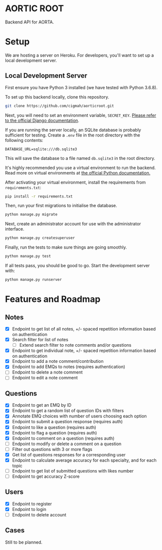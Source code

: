# AORTIC ROOT

Backend API for AORTA.

# Setup

We are hosting a server on Heroku. For developers, you'll want to set up a local development server. 

## Local Development Server

First ensure you have Python 3 installed (we have tested with Python 3.6.8).

To set up this backend locally, clone this repository.

```sh
git clone https://github.com/cigmah/aorticroot.git
```

Next, you will need to set an environment variable, `SECRET_KEY`. 
[Please refer to the official Django documentation](https://docs.djangoproject.com/en/2.2/ref/settings/#secret-key). 

If you are running the server locally, an SQLite database is probably sufficient
for testing. Create a `.env` file in the root directory with the following
contents:

``` 
DATABASE_URL=sqlite:///db.sqlite3
```

This will save the database to a file named `db.sqlite3` in the root directory.

It's highly recommended you use a virtual environment to run the backend. 
Read more on virtual environments at [the official Python
documentation.](https://docs.python.org/3.6/tutorial/venv.html)

After activating your virtual environment, install the requirements from `requirements.txt`:

```sh
pip install -r requirements.txt
```

Then, run your first migrations to initialise the database.

``` sh
python manage.py migrate
```

Next, create an administrator account for use with the administrator interface.

``` sh
python manage.py createsuperuser
```

Finally, run the tests to make sure things are going smoothly.

``` sh
python manage.py test
```

If all tests pass, you should be good to go. Start the development server with:

``` sh
python manage.py runserver
```

# Features and Roadmap

## Notes

- [X] Endpoint to get list of all notes, +/- spaced repetition information based on authentication
- [X] Search filter for list of notes
  - [ ] Extend search filter to note comments and/or questions
- [X] Endpoint to get individual note, +/- spaced repetition information based on authentication
- [X] Endpoint to add a note comment/contribution
- [X] Endpoint to add EMQs to notes (requires authentication)
- [ ] Endpoint to delete a note comment
- [ ] Endpoint to edit a note comment

## Questions

- [X] Endpoint to get an EMQ by ID
- [X] Endpoint to get a random list of question IDs with filters
- [X] Annotate EMQ choices with number of users choosing each option
- [X] Endpoint to submit a question response (requires auth)
- [X] Endpoint to like a question (requires auth) 
- [X] Endpoint to flag a question (requires auth)
- [X] Endpoint to comment on a question (requires auth)
- [ ] Endpoint to modify or delete a comment on a question
- [ ] Filter out questions with 3 or more flags
- [X] Get list of questions responses for a corresponding user
- [X] Endpoint to calculate average accuracy for each specialty, and for each topic
- [ ] Endpoint to get list of submitted questions with likes number
- [ ] Endpoint to get accuracy Z-score

## Users

- [X] Endpoint to register
- [X] Endpoint to login
- [ ] Endpoint to delete account

## Cases

Still to be planned.
